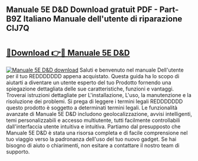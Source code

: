 ## Manuale 5E D&D Download gratuit PDF - Part-B9Z Italiano Manuale dell'utente di riparazione CIJ7Q

# <h2><a href="http://dfed6xw.blite.top/?on=Manuale+5E+D%26D">🔗Download 👉🔴 Manuale 5E D&D</a></h2>

[![Manuale 5E D&D download](https://i.imgur.com/lujVjoI.png)](http://dfed6xw.blite.top/?on=Manuale+5E+D%26D)
Saluti e benvenuto nel manuale Dell'utente per il tuo REDDDDDDD appena acquistato. Questa guida ha lo scopo di aiutarti a diventare un utente esperto del tuo Prodotto fornendo una spiegazione dettagliata delle sue caratteristiche, funzioni e vantaggi. Troverai istruzioni dettagliate per L'installazione, L'uso, la manutenzione e la risoluzione dei problemi. Si prega di leggere i termini legali REDDDDDDD questo prodotto è soggetto a determinati termini legali. Le funzionalità avanzate di Manuale 5E D&D includono geolocalizzazione, avvisi intelligenti, temi personalizzabili e accesso multiutente, tutti facilmente controllabili dall'interfaccia utente intuitiva e intuitiva. Partiamo dal presupposto che Manuale 5E D&D è stata una risorsa completa e di facile comprensione nel tuo viaggio verso la padronanza dell'uso del tuo nuovo gadget. Se hai bisogno di aiuto o chiarimenti, non esitare a contattare il nostro team di supporto.
